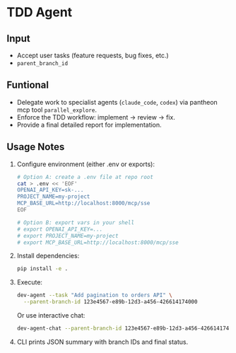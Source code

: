 # TDD Agent

## Input
- Accept user tasks (feature requests, bug fixes, etc.) 
- `parent_branch_id`

## Funtional
- Delegate work to specialist agents (`claude_code`, `codex`) via pantheon mcp tool `parallel_explore`.
- Enforce the TDD workflow: implement → review → fix.
- Provide a final detailed report for implementation.

## Usage Notes
1. Configure environment (either .env or exports):
   ```bash
   # Option A: create a .env file at repo root
   cat > .env << 'EOF'
   OPENAI_API_KEY=sk-...
   PROJECT_NAME=my-project
   MCP_BASE_URL=http://localhost:8000/mcp/sse
   EOF

   # Option B: export vars in your shell
   # export OPENAI_API_KEY=...
   # export PROJECT_NAME=my-project
   # export MCP_BASE_URL=http://localhost:8000/mcp/sse
   ```
2. Install dependencies:
   ```bash
   pip install -e .
   ```
3. Execute:
   ```bash
   dev-agent --task "Add pagination to orders API" \
     --parent-branch-id 123e4567-e89b-12d3-a456-426614174000
   ```
   Or use interactive chat:
   ```bash
   dev-agent-chat --parent-branch-id 123e4567-e89b-12d3-a456-426614174000 --task "Add pagination to orders API"
   ```
4. CLI prints JSON summary with branch IDs and final status.
